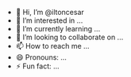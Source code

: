 - 👋 Hi, I’m @iltoncesar
- 👀 I’m interested in ...
- 🌱 I’m currently learning ...
- 💞️ I’m looking to collaborate on ...
- 📫 How to reach me ...
- 😄 Pronouns: ...
- ⚡ Fun fact: ...

<!---
iltoncesar/iltoncesar is a ✨ special ✨ repository because its `README.md` (this file) appears on your GitHub profile.
You can click the Preview link to take a look at your changes.
--->
